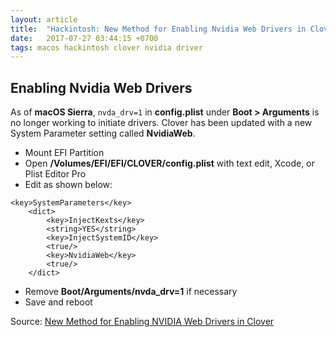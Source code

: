 ```yaml
---
layout: article
title:  "Hackintosh: New Method for Enabling Nvidia Web Drivers in Clover"
date:   2017-07-27 03:44:15 +0700
tags: macos hackintosh clover nvidia driver
---
```


## Enabling Nvidia Web Drivers

As of **macOS Sierra**, ```nvda_drv=1``` in **config.plist** under **Boot > Arguments** is no longer working to initiate drivers. Clover has been updated with a new System Parameter setting called **NvidiaWeb**.

-  Mount EFI Partition
-  Open **/Volumes/EFI/EFI/CLOVER/config.plist** with text edit, Xcode, or Plist Editor Pro
-  Edit as shown below:

```
<key>SystemParameters</key>
    <dict>
        <key>InjectKexts</key>
        <string>YES</string>
        <key>InjectSystemID</key>
        <true/>
        <key>NvidiaWeb</key>
        <true/>
    </dict>
```

- Remove **Boot/Arguments/nvda_drv=1** if necessary
- Save and reboot

Source: [New Method for Enabling NVIDIA Web Drivers in Clover](https://www.tonymacx86.com/threads/new-method-for-enabling-nvidia-web-drivers-in-clover.202341/)

